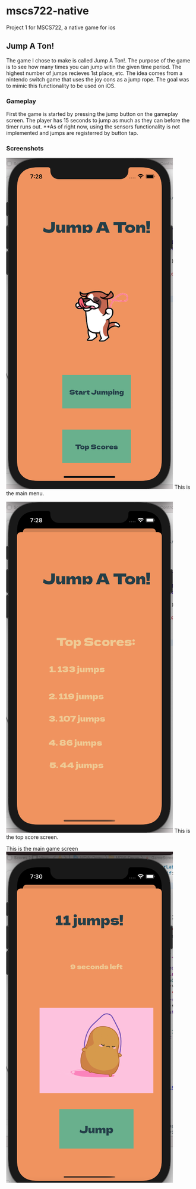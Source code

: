 # mscs722-native
Project 1 for MSCS722, a native game for ios

## Jump A Ton!
The game I chose to make is called Jump A Ton!. The purpose of the game is to see how many times you can jump 
witin the given time period. The highest number of jumps recieves 1st place, etc. The idea comes from a nintendo switch game that uses
the joy cons as a jump rope. The goal was to mimic this functionality to be used on iOS. 

### Gameplay
First the game is started by pressing the jump button on the gameplay screen. The player has 15 seconds to 
jump as much as they can before the timer runs out. 
**As of right now, using the sensors functionality is not implemented and jumps are registerred by button tap.

### Screenshots
![Image](mainMenu.png)
This is the main menu.

![Image](topScores.png)
This is the top score screen.

This is the main game screen
![Image](gamePlay.png)
